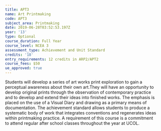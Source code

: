 ```yaml
---
title: APT3
name: Art Printmaking
code: APT3
subject_area: Printmaking
date: 2019-06-28T03:52:53.197Z
year: '13'
type: Optional
course_duration: Full Year
course_level: NCEA 3
assessment_type: Achievement and Unit Standard
credits: '18'
entry_requirements: 12 credits in ARP2/APT2
course_fees: $50
ue_approved: true
---
```

Students will develop a series of art works print exploration to gain a perceptual awareness about their own art.They will have an opportunity to develop original prints through the observation of contemporary practice and to develop and extend their ideas into finished works. The emphasis is placed on the use of a Visual Diary and drawing as a primary means of documentation. The achievement standard allows students to produce a systematic body of work that integrates conventions and regenerates ideas within printmaking practice. A requirement of this course is a commitment to attend regular after school classes throughout the year at UCOL.
